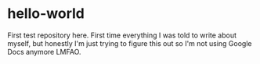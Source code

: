 # hello-world
First test repository here. First time everything
I was told to write about myself, but honestly I'm just trying to figure this out so I'm not using Google Docs anymore LMFAO.
